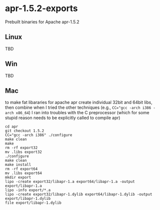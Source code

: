 # apr-1.5.2-exports

Prebuilt binaries for Apache apr-1.5.2

## Linux
TBD

## Win
TBD

## Mac

to make fat libararies for apache apr
create individual 32bit and 64bit libs, then combine
when I tried the other techniques (e.g., ```CC="gcc -arch i386 -arch x86_64```)
I ran into troubles with the C preprocessor (which for some stupid reason
needs to be explicitly called to compile apr)

```
cd apr
git checkout 1.5.2
CC="gcc -arch i386" ./configure
make clean
make
rm -rf export32
mv .libs export32
./configure
make clean
make install
rm -rf export64
mv .libs export64
mkdir export
lipo -create export32/libapr-1.a export64/libapr-1.a -output export/libapr-1.a
lipo -info export/*.a
lipo -create export32/libapr-1.dylib export64/libapr-1.dylib -output export/libapr-1.dylib
file export/libapr-1.dylib 
```

